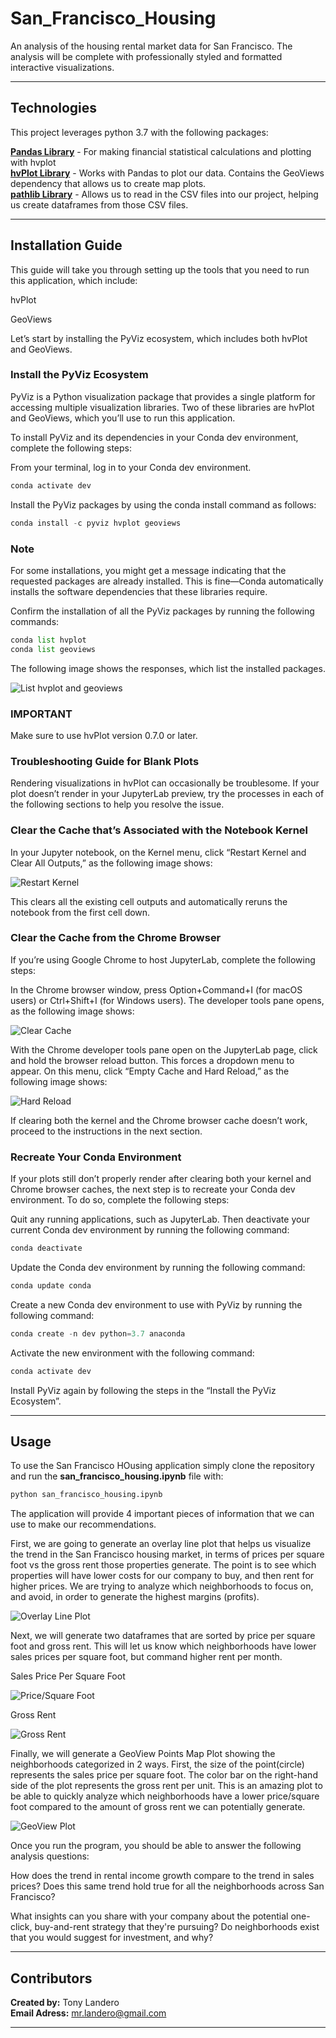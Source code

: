 # San_Francisco_Housing
An analysis of the housing rental market data for San Francisco. The analysis will be complete with professionally styled and formatted interactive visualizations.

---

## Technologies

This project leverages python 3.7 with the following packages:

**[Pandas Library](https://pandas.pydata.org/)** - For making financial statistical calculations and plotting with hvplot<br>
**[hvPlot Library](https://hvplot.holoviz.org/)** - Works with Pandas to plot our data. Contains the GeoViews dependency that allows us to create map plots.<br>
**[pathlib Library](https://pathlib.readthedocs.io/en/pep428/)** - Allows us to read in the CSV files into our project, helping us create dataframes from those CSV files.

---

## Installation Guide

This guide will take you through setting up the tools that you need to run this application, which include:

hvPlot

GeoViews

Let’s start by installing the PyViz ecosystem, which includes both hvPlot and GeoViews.

### Install the PyViz Ecosystem

PyViz is a Python visualization package that provides a single platform for accessing multiple visualization libraries. Two of these libraries are hvPlot and GeoViews, which you’ll use to run this application.

To install PyViz and its dependencies in your Conda dev environment, complete the following steps:

From your terminal, log in to your Conda dev environment.

```python
conda activate dev
```

Install the PyViz packages by using the conda install command as follows:

```python
conda install -c pyviz hvplot geoviews
```

### Note
For some installations, you might get a message indicating that the requested packages are already installed. This is fine—Conda automatically installs the software dependencies that these libraries require.

Confirm the installation of all the PyViz packages by running the following commands:

```python
conda list hvplot
conda list geoviews
```

The following image shows the responses, which list the installed packages.

![List hvplot and geoviews](list_hv_gv.png)

### IMPORTANT

Make sure to use hvPlot version 0.7.0 or later.

### Troubleshooting Guide for Blank Plots

Rendering visualizations in hvPlot can occasionally be troublesome. If your plot doesn’t render in your JupyterLab preview, try the processes in each of the following sections to help you resolve the issue.

### Clear the Cache that’s Associated with the Notebook Kernel

In your Jupyter notebook, on the Kernel menu, click “Restart Kernel and Clear All Outputs,” as the following image shows:

![Restart Kernel](restart_kernel.png)

This clears all the existing cell outputs and automatically reruns the notebook from the first cell down.

### Clear the Cache from the Chrome Browser

If you’re using Google Chrome to host JupyterLab, complete the following steps:

In the Chrome browser window, press Option+Command+I (for macOS users) or Ctrl+Shift+I (for Windows users). The developer tools pane opens, as the following image shows:

![Clear Cache](clear_cache.png)

With the Chrome developer tools pane open on the JupyterLab page, click and hold the browser reload button. This forces a dropdown menu to appear. On this menu, click “Empty Cache and Hard Reload,” as the following image shows:

![Hard Reload](hard_reload.png)

If clearing both the kernel and the Chrome browser cache doesn’t work, proceed to the instructions in the next section.

### Recreate Your Conda Environment

If your plots still don’t properly render after clearing both your kernel and Chrome browser caches, the next step is to recreate your Conda dev environment. To do so, complete the following steps:

Quit any running applications, such as JupyterLab. Then deactivate your current Conda dev environment by running the following command:

```python
conda deactivate
```

Update the Conda dev environment by running the following command:

```python
conda update conda
```

Create a new Conda dev environment to use with PyViz by running the following command:

```python
conda create -n dev python=3.7 anaconda
```

Activate the new environment with the following command:

```python
conda activate dev
```

Install PyViz again by following the steps in the “Install the PyViz Ecosystem”.

---

## Usage

To use the San Francisco HOusing application simply clone the repository and run the **san_francisco_housing.ipynb** file with:

```python
python san_francisco_housing.ipynb
```

The application will provide 4 important pieces of information that we can use to make our recommendations.

First, we are going to generate an overlay line plot that helps us visualize the trend in the San Francisco housing market, in terms of prices per square foot vs the gross rent those properties generate. The point is to see which properties will have lower costs for our company to buy, and then rent for higher prices. We are trying to analyze which neighborhoods to focus on, and avoid, in order to generate the highest margins (profits).

![Overlay Line Plot](overlay_line_plot.png)

Next, we will generate two dataframes that are sorted by price per square foot and gross rent. This will let us know which neighborhoods have lower sales prices per square foot, but command higher rent per month.

Sales Price Per Square Foot

![Price/Square Foot](price_sqr_foot_sort.png)

Gross Rent

![Gross Rent](gross_rent_sort.png)

Finally, we will generate a GeoView Points Map Plot showing the neighborhoods categorized in 2 ways. First, the size of the point(circle) represents the sales price per square foot. The color bar on the right-hand side of the plot represents the gross rent per unit. This is an amazing plot to be able to quickly analyze which neighborhoods have a lower price/square foot compared to the amount of gross rent we can potentially generate.

![GeoView Plot](geo_view_plot.png)

Once you run the program, you should be able to answer the following analysis questions:

How does the trend in rental income growth compare to the trend in sales prices? Does this same trend hold true for all the neighborhoods across San Francisco?

What insights can you share with your company about the potential one-click, buy-and-rent strategy that they're pursuing? Do neighborhoods exist that you would suggest for investment, and why?

---

## Contributors

**Created by:** Tony Landero<br>
**Email Adress:** mr.landero@gmail.com

---